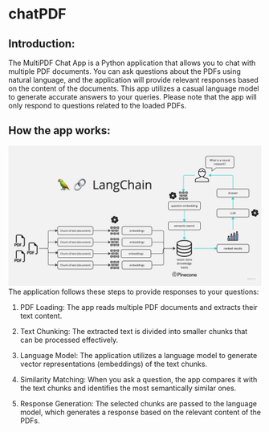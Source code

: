 # chatPDF
## Introduction:
The MultiPDF Chat App is a Python application that allows you to chat with multiple PDF documents. You can ask questions about the PDFs using natural language, and the application will provide relevant responses based on the content of the documents. This app utilizes a casual language model to generate accurate answers to your queries. Please note that the app will only respond to questions related to the loaded PDFs.
## How the app works:
![langchainimg](PDF-LangChain.jpg)
The application follows these steps to provide responses to your questions:

1) PDF Loading: The app reads multiple PDF documents and extracts their text content.

2) Text Chunking: The extracted text is divided into smaller chunks that can be processed effectively.

3) Language Model: The application utilizes a language model to generate vector representations (embeddings) of the text chunks.

4) Similarity Matching: When you ask a question, the app compares it with the text chunks and identifies the most semantically similar ones.

5) Response Generation: The selected chunks are passed to the language model, which generates a response based on the relevant content of the PDFs.







